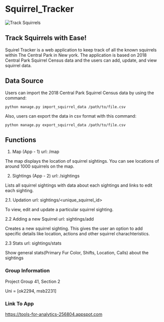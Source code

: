# Squirrel_Tracker
![Track Squirrels](https://compote.slate.com/images/daa8e7d2-7a63-4c48-80b8-57b98e3be321.jpg)

## Track Squirrels with Ease!
Squirel Tracker is a web application to keep track of all the known squirrels within The Central Park in New york. The application is based on 2018 Central Park Squirrel Census data and the users 
can add, update, and view squirrel data.
## Data Source
Users can import the 2018 Central Park Squirrel Census data by using the command:

`python manage.py import_squirrel_data /path/to/file.csv`

Also, users can export the data in csv format with this command:

`python manage.py export_squirrel_data /path/to/file.csv`

## Functions
1. Map (App - 1)
url: /map

The map displays the location of squirrel sightings. You can see locations of around 1000 squirrels on the map.

2. Sightings (App - 2)
url: /sightings

Lists all squirrel sightings with data about each sightings and  links to edit each sighting.

2.1. Updation
url: sightings/<unique_squirrel_id>

To view, edit and update a particular squirrel sighting.

2.2 Adding a new Squirrel
url: sightings/add

Creates a new squirrel sighting. This gives the user an option to add specific details like location, actions and other squirrel charachteristics.

2.3 Stats
url: sightings/stats

Show general stats(Primary Fur Color, Shifts, Location, Calls) about the sightings

### Group Information
Project Group 41, Section 2

Uni = [ok2294, msb2231]

### Link To App

https://tools-for-analytics-256804.appspot.com
